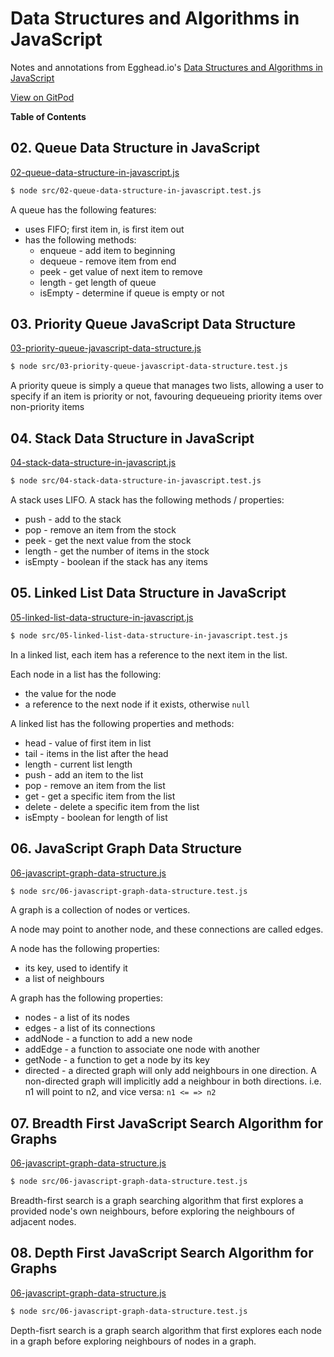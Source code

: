 # Data Structures and Algorithms in JavaScript

Notes and annotations from Egghead.io's [Data Structures and Algorithms in JavaScript](https://egghead.io/courses/data-structures-and-algorithms-in-javascript)

[View on
GitPod](https://gitpod.io/#https://github.com/larrybotha/eggheadio-data-structures-and-algorithms-in-javascript)

<!-- START doctoc generated TOC please keep comment here to allow auto update -->
<!-- DON'T EDIT THIS SECTION, INSTEAD RE-RUN doctoc TO UPDATE -->
**Table of Contents**
<!-- END doctoc generated TOC please keep comment here to allow auto update -->

## 02. Queue Data Structure in JavaScript

[02-queue-data-structure-in-javascript.js](src/02-queue-data-structure-in-javascript.js)

```bash
$ node src/02-queue-data-structure-in-javascript.test.js
```

A queue has the following features:

- uses FIFO; first item in, is first item out
- has the following methods:
    - enqueue - add item to beginning
    - dequeue - remove item from end
    - peek - get value of next item to remove
    - length - get length of queue
    - isEmpty - determine if queue is empty or not

## 03. Priority Queue JavaScript Data Structure

[03-priority-queue-javascript-data-structure.js](src/03-priority-queue-javascript-data-structure.js)

```bash
$ node src/03-priority-queue-javascript-data-structure.test.js
```

A priority queue is simply a queue that manages two lists, allowing a user to
specify if an item is priority or not, favouring dequeueing priority items over
non-priority items

## 04. Stack Data Structure in JavaScript

[04-stack-data-structure-in-javascript.js](src/04-stack-data-structure-in-javascript.js)

```bash
$ node src/04-stack-data-structure-in-javascript.test.js
```

A stack uses LIFO. A stack has the following methods / properties:

- push - add to the stack
- pop - remove an item from the stock
- peek - get the next value from the stock
- length - get the number of items in the stock
- isEmpty - boolean if the stack has any items

## 05. Linked List Data Structure in JavaScript

[05-linked-list-data-structure-in-javascript.js](src/05-linked-list-data-structure-in-javascript.js)

```bash
$ node src/05-linked-list-data-structure-in-javascript.test.js
```

In a linked list, each item has a reference to the next item in the list.

Each node in a list has the following:

- the value for the node
- a reference to the next node if it exists, otherwise `null`

A linked list has the following properties and methods:

- head - value of first item in list
- tail - items in the list after the head
- length - current list length
- push - add an item to the list
- pop - remove an item from the list
- get - get a specific item from the list
- delete - delete a specific item from the list
- isEmpty - boolean for length of list

## 06. JavaScript Graph Data Structure

[06-javascript-graph-data-structure.js](src/06-javascript-graph-data-structure.js)

```bash
$ node src/06-javascript-graph-data-structure.test.js
```

A graph is a collection of nodes or vertices.

A node may point to another node, and these connections are called edges.

A node has the following properties:

- its key, used to identify it
- a list of neighbours

A graph has the following properties:

- nodes - a list of its nodes
- edges - a list of its connections
- addNode - a function to add a new node
- addEdge - a function to associate one node with another
- getNode - a function to get a node by its key
- directed - a directed graph will only add neighbours in one direction. A
    non-directed graph will implicitly add a neighbour in both directions. i.e.
    n1 will point to n2, and vice versa: `n1 <= => n2`

## 07. Breadth First JavaScript Search Algorithm for Graphs

[06-javascript-graph-data-structure.js](src/06-javascript-graph-data-structure.js)

```bash
$ node src/06-javascript-graph-data-structure.test.js
```

Breadth-first search is a graph searching algorithm that first explores a
provided node's own neighbours, before exploring the neighbours of adjacent
nodes.

## 08. Depth First JavaScript Search Algorithm for Graphs

[06-javascript-graph-data-structure.js](src/06-javascript-graph-data-structure.js)

```bash
$ node src/06-javascript-graph-data-structure.test.js
```

Depth-fisrt search is a graph search algorithm that first explores each node in
a graph before exploring neighbours of nodes in a graph.
